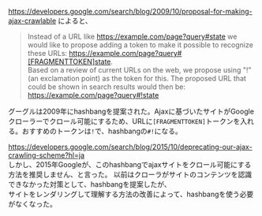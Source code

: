 https://developers.google.com/search/blog/2009/10/proposal-for-making-ajax-crawlable によると、
> Instead of a URL like https://example.com/page?query#state we would like to propose adding a token to make it possible to recognize these URLs: https://example.com/page?query#[FRAGMENTTOKEN]state. \
> Based on a review of current URLs on the web, we propose using "!" (an exclamation point) as the token for this. The proposed URL that could be shown in search results would then be: https://example.com/page?query#!state

グーグルは2009年にhashbangを提案された。Ajaxに基づいたサイトがGoogleクローラーでクロール可能にするため、URLに`[FRAGMENTTOKEN]`トークンを入れる。おすすめのトークンは`!`で、hashbangの`#!`になる。

https://developers.google.com/search/blog/2015/10/deprecating-our-ajax-crawling-scheme?hl=ja \
しかし、2015年Googleが、このhashbangでajaxサイトをクロール可能にする方法を推奨しません、と言った。
以前はクローラがサイトのコンテンツを認識できなかった対策として、hashbangを提案したが、\
サイトをレンダリングして理解する方法の改善によって、hashbangを使う必要がなくなった。
